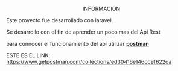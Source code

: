 <p align="center"> INFORMACION </p>

<p>Este proyecto fue desarrollado con laravel.</p>
<p>Se desarrollo con el fin de aprender un poco mas del Api Rest</p>

<p>para connocer el funcionamiento del api utilizar <strong><a href="https://www.postman.com/">postman</a></strong></p>
<p>ESTE ES EL LINK: <a href="https://www.getpostman.com/collections/ed30416e146cc9f622da">https://www.getpostman.com/collections/ed30416e146cc9f622da</a></p>

<p></p>
